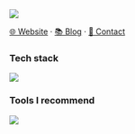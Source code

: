 <!-- 
[![Typing SVG](https://readme-typing-svg.demolab.com/?font=Fira+Code&weight=600&size=24&pause=1000&color=5086A1FF&center=true&vCenter=true&random=false&width=280&lines=Hi%2CI%27m+Liusf%F0%9F%91%BB)](https://git.io/typing-svg)
-->

<picture>
  <img src="https://readme-typing-svg.demolab.com?font=Fira+Code&weight=600&size=24&pause=1000&color=5086A1FF&center=true&vCenter=true&random=false&width=280&lines=Hi%2CI'm+pengzhanbo%F0%9F%91%8B">
</picture>

[🌐 Website](https://www.liusf.site/) · [📚 Blog](https://blog.liusf.site/) · [📧 Contact](mailto:liushifengde@gmail.com) 


### Tech stack

<picture><img src="java,idea,jenkins,maven,mongodb,mysql,nginx,md,hibernate,html,js,windows,bootstrap,cloudflare,css,discord,docker,eclipse,elasticsearch,fastapi,git,github,gitlab,gmail,gradle,grafana,instagramjava,jquery,kafka,kubernetes,lua,linux,nodejs,npm,ps,pnpm,postgres,postman,powershell,pycharm,py,rabbitmq,redis,regex,spring,stackoverflow,selenium,svg,twitter,ubuntu,vim,vscode,vue,webstorm"></picture>

### Tools I recommend

<picture><img src="https://skillicons.dev/icons?i=vscode,webpack,vite,rollup,gulp,git,githubactions,vercel,netlify,jenkins,pnpm"></picture>

